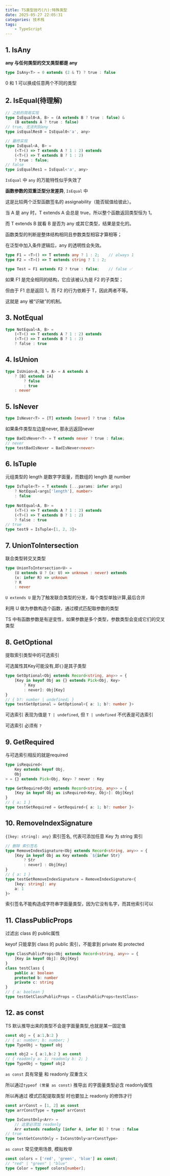 ```yaml
---
title: TS类型技巧(六):特殊类型
date: 2025-05-27 22:05:31
categories: 技术栈
tags: 
    - TypeScript
---
```



## 1. IsAny

__any 与任何类型的交叉类型都是 any__
```ts
type IsAny<T> = 0 extends (2 & T) ? true : false
```
0 和 1 可以换成任意两个不同的类型

## 2. IsEqual(待理解)

```ts
// 之前的简易实现
type IsEqual0<A, B> = (A extends B ? true : false) &
    (B extends A ? true : false)
// true, 无法判别any
type isEqualRes0 = IsEqual0<'a', any>
```

```ts
// 最终实现
type IsEqual<A, B> =
    (<T>() => T extends A ? 1 : 2) extends 
    (<T>() => T extends B ? 1 : 2)
    ? true : false;
// false
type isEqualRes1 = IsEqual<'a', any>
```

`IsEqual` 中 `any` 的万能特性似乎失效了

__函数参数的双重泛型分发差异__, `IsEqual` 中

这是比较两个泛型函数签名的 assignability（能否赋值给彼此）。

当 A 是 any 时，T extends A 会总是 true，所以整个函数返回类型恒为 1。

而 T extends B 就看 B 是否为 any 或其它类型，结果是变化的。

函数类型的判断是整体结构相同且参数类型相容才算相等；

在泛型中加入条件逻辑后，any 的透明性会失效。

```ts
type F1 = <T>() => T extends any ? 1 : 2;    // always 1
type F2 = <T>() => T extends string ? 1 : 2;

type Test = F1 extends F2 ? true : false;    // false ✅
```
如果 F1 是完全相同的结构，它应该被认为是 F2 的子类型；

但由于 F1 总是返回 1，而 F2 的行为依赖于 T，因此两者不等。

这就是 any 被“识破”的机制。

## 3. NotEqual

```ts
type NotEqual<A, B> =
    (<T>() => T extends A ? 1 : 2) extends
    (<T>() => T extends B ? 1 : 2)
    ? false : true
```

## 4. IsUnion

```ts
type IsUnion<A, B = A> = A extends A
    ? [B] extends [A]
        ? false
        : true
    : never
```

## 5. IsNever

```ts
type IsNever<T> = [T] extends [never] ? true : false
```

如果条件类型左边是never, 那永远返回never
```ts
type BadIsNever<T> = T extends never ? true : false;
// never
type testBadIsNever = BadIsNever<never>
```

## 6. IsTuple

元组类型的 length 是数字字面量，而数组的 length 是 number

```ts
type IsTuple<T> = T extends [...params: infer args]
    ? NotEqual<args['length'], number>
    : false
    
type NotEqual<A, B> =
    (<T>() => T extends A ? 1 : 2) extends
    (<T>() => T extends B ? 1 : 2)
    ? false : true
// true
type test9 = IsTuple<[1, 2, 3]>
```

## 7. UnionToIntersection

联合类型转交叉类型
```ts
type UnionToIntersection<U> =
    (U extends U ? (x: U) => unknown : never) extends
    (x: infer R) => unknown
    ? R
    : never
```

`U extends U` 是为了触发联合类型的分发，每个类型单独计算,最后合并

利用 U 做为参数构造个函数，通过模式匹配取参数的类型

TS 中有函数参数是有逆变性，如果参数是多个类型，参数类型会变成它们的交叉类型

## 8. GetOptional

提取索引类型中的可选索引

可选属性其Key可能没有,即`{}`是其子类型
```ts
type GetOptional<Obj extends Record<string, any>> = {
    [Key in keyof Obj as {} extends Pick<Obj, Key>
        ? Key
        : never]: Obj[Key]
}
// { b?: number | undefined; }
type testGetOptional = GetOptional<{ a: 1; b?: number }>
```

可选索引 表现为值是 `T | undefined`, 但 `T | undefined` 不代表是可选索引

可选索引 必须有 `?`

## 9. GetRequired

与可选索引相反的就是required
```ts
type isRequired<
    Key extends keyof Obj,
    Obj
> = {} extends Pick<Obj, Key> ? never : Key

type GetRequired<Obj extends Record<string, any>> = {
    [Key in keyof Obj as isRequired<Key, Obj>]: Obj[Key]
}
// { a: 1 }
type testGetRequired = GetRequired<{ a: 1; b?: number }>
```

## 10. RemoveIndexSignature

`{[key: string]: any}` 索引签名, 代表可添加任意 Key 为 string 索引

```ts
// 删除 索引签名
type RemoveIndexSignature<Obj extends Record<string, any>> = {
    [Key in keyof Obj as Key extends `${infer Str}`
        ? Str
        : never] : Obj[Key]
}
// { a: 1 }
type testGetRemoveIndexSignature = RemoveIndexSignature<{
    [key: string]: any
    a: 1
}>
```

索引签名不能构造成字符串字面量类型，因为它没有名字，而其他索引可以

## 11. ClassPublicProps

过滤出 class 的 public属性

keyof 只能拿到 class 的 public 索引，不能拿到 private 和 protected
```ts
type ClassPublicProps<Obj extends Record<string, any>> = {
    [Key in keyof Obj]: Obj[Key]
}
class testClass {
    public a: boolean
    protected b: number
    private c: string
}
// { a: boolean }
type testGetClassPublicProps = ClassPublicProps<testClass>
```

## 12. as const

TS 默认推导出来的类型不会是字面量类型,也就是某一固定值
```ts
const obj = { a:1,b:2 }
// { a: number; b: number; }
type TypeObj = typeof obj

const obj2 = { a:1,b:2 } as const
// { readonly a: 1; readonly b: 2; }
type TypeObj = typeof obj2
```

`as const` 具有常量 和 readonly 双重含义

所以通过`typeof (常量 as const)` 推导出 的字面量类型必含 readonly属性

所以再通过 模式匹配提取类型 时也要加上 readonly 的修饰才行

```ts
const arrConst = [1, 2] as const
type arrConstType = typeof arrConst

type IsConstOnly<Arr> =
    // 这里必须加 readonly
    Arr extends readonly [infer A, infer B] ? true : false
// true
type testGetConstOnly = IsConstOnly<arrConstType>
```

`as const` 常见使用场景, 模拟枚举
```ts
const colors = ['red', 'green', 'blue'] as const;
// "red" | "green" | "blue"
type Color = typeof colors[number];
```


